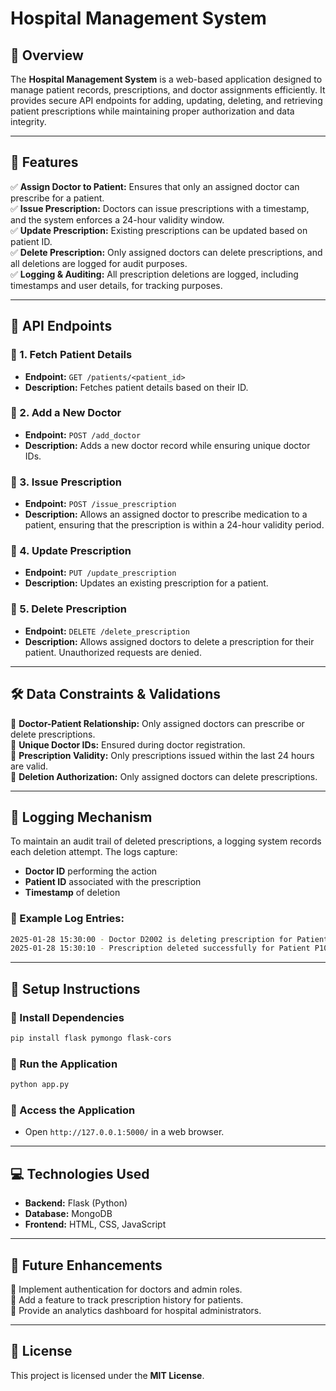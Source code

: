 # **Hospital Management System**

## 📌 Overview
The **Hospital Management System** is a web-based application designed to manage patient records, prescriptions, and doctor assignments efficiently. It provides secure API endpoints for adding, updating, deleting, and retrieving patient prescriptions while maintaining proper authorization and data integrity.

---

## 🚀 Features
✅ **Assign Doctor to Patient:** Ensures that only an assigned doctor can prescribe for a patient.  
✅ **Issue Prescription:** Doctors can issue prescriptions with a timestamp, and the system enforces a 24-hour validity window.  
✅ **Update Prescription:** Existing prescriptions can be updated based on patient ID.  
✅ **Delete Prescription:** Only assigned doctors can delete prescriptions, and all deletions are logged for audit purposes.  
✅ **Logging & Auditing:** All prescription deletions are logged, including timestamps and user details, for tracking purposes.

---

## 🔗 API Endpoints
### 📍 1. Fetch Patient Details
- **Endpoint:** `GET /patients/<patient_id>`  
- **Description:** Fetches patient details based on their ID.  

### 📍 2. Add a New Doctor
- **Endpoint:** `POST /add_doctor`  
- **Description:** Adds a new doctor record while ensuring unique doctor IDs.

### 📍 3. Issue Prescription
- **Endpoint:** `POST /issue_prescription`  
- **Description:** Allows an assigned doctor to prescribe medication to a patient, ensuring that the prescription is within a 24-hour validity period.

### 📍 4. Update Prescription
- **Endpoint:** `PUT /update_prescription`  
- **Description:** Updates an existing prescription for a patient.

### 📍 5. Delete Prescription
- **Endpoint:** `DELETE /delete_prescription`  
- **Description:** Allows assigned doctors to delete a prescription for their patient. Unauthorized requests are denied.

---

## 🛠 Data Constraints & Validations
🔹 **Doctor-Patient Relationship:** Only assigned doctors can prescribe or delete prescriptions.  
🔹 **Unique Doctor IDs:** Ensured during doctor registration.  
🔹 **Prescription Validity:** Only prescriptions issued within the last 24 hours are valid.  
🔹 **Deletion Authorization:** Only assigned doctors can delete prescriptions.  

---

## 📜 Logging Mechanism
To maintain an audit trail of deleted prescriptions, a logging system records each deletion attempt. The logs capture:
- **Doctor ID** performing the action
- **Patient ID** associated with the prescription
- **Timestamp** of deletion

### 📝 Example Log Entries:
```bash
2025-01-28 15:30:00 - Doctor D2002 is deleting prescription for Patient P1001.
2025-01-28 15:30:10 - Prescription deleted successfully for Patient P1001 by Doctor D2002.
```

---

## 📖 Setup Instructions
### 🔹 Install Dependencies
```bash
pip install flask pymongo flask-cors
```
### 🔹 Run the Application
```bash
python app.py
```
### 🔹 Access the Application
- Open `http://127.0.0.1:5000/` in a web browser.

---

## 💻 Technologies Used
- **Backend:** Flask (Python)
- **Database:** MongoDB
- **Frontend:** HTML, CSS, JavaScript

---

## 📌 Future Enhancements
🔹 Implement authentication for doctors and admin roles.  
🔹 Add a feature to track prescription history for patients.  
🔹 Provide an analytics dashboard for hospital administrators.  

---

## 📜 License
This project is licensed under the **MIT License**.
